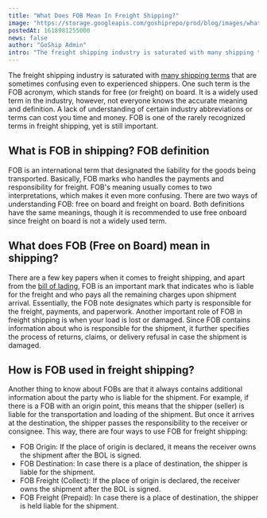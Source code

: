 ```yaml
---
title: "What Does FOB Mean In Freight Shipping?"
image: "https://storage.googleapis.com/goshiprepo/prod/blog/images/what-does-fob-mean-in-freight-shipping.jpg"
postedAt: 1618981255000
news: false
author: "GoShip Admin"
intro: "The freight shipping industry is saturated with many shipping terms that are sometimes confusing even to experienced shippers. One such term is the FOB acronym, which stands for free (or freight) on board. It is a widely used term in the industry, however, not everyone knows the accurate meaning and definition. A lack of understanding of certain industry abbreviations or terms can cost you time and money. FOB is one of the rarely recognized terms in freight shipping, yet is still important. \n\nWhat is FOB in"
---
```

The freight shipping industry is saturated with [many shipping terms](https://www.goship.com/blog/5-key-freight-shipping-terms-you-should-know/) that are sometimes confusing even to experienced shippers. One such term is the FOB acronym, which stands for free (or freight) on board. It is a widely used term in the industry, however, not everyone knows the accurate meaning and definition. A lack of understanding of certain industry abbreviations or terms can cost you time and money. FOB is one of the rarely recognized terms in freight shipping, yet is still important.

What is FOB in shipping? FOB definition
---------------------------------------

FOB is an international term that designated the liability for the goods being transported. Basically, FOB marks who handles the payments and responsibility for freight. FOB's meaning usually comes to two interpretations, which makes it even more confusing. There are two ways of understanding FOB: free on board and freight on board. Both definitions have the same meanings, though it is recommended to use free onboard since freight on board is not a widely used term.

What does FOB (Free on Board) mean in shipping?
-----------------------------------------------

There are a few key papers when it comes to freight shipping, and apart from the [bill of lading](https://www.goship.com/blog/what-is-the-bill-of-lading-bol/), FOB is an important mark that indicates who is liable for the freight and who pays all the remaining charges upon shipment arrival. Essentially, the FOB note designates which party is responsible for the freight, payments, and paperwork. Another important role of FOB in freight shipping is when your load is lost or damaged. Since FOB contains information about who is responsible for the shipment, it further specifies the process of returns, claims, or delivery refusal in case the shipment is damaged.

How is FOB used in freight shipping?
------------------------------------

Another thing to know about FOBs are that it always contains additional information about the party who is liable for the shipment. For example, if there is a FOB with an origin point, this means that the shipper (seller) is liable for the transportation and loading of the shipment. But once it arrives at the destination, the shipper passes the responsibility to the receiver or consignee. This way, there are four ways to use FOB for freight shipping:

*   FOB Origin: If the place of origin is declared, it means the receiver owns the shipment after the BOL is signed.
*   FOB Destination: In case there is a place of destination, the shipper is liable for the shipment.
*   FOB Freight (Collect): If the place of origin is declared, the receiver owns the shipment after the BOL is signed.
*   FOB Freight (Prepaid): In case there is a place of destination, the shipper is held liable for the shipment.
